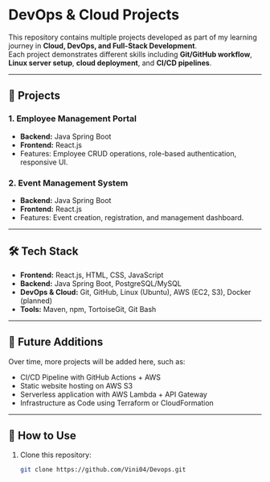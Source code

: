 # DevOps & Cloud Projects

This repository contains multiple projects developed as part of my learning journey in **Cloud, DevOps, and Full-Stack Development**.  
Each project demonstrates different skills including **Git/GitHub workflow**, **Linux server setup**, **cloud deployment**, and **CI/CD pipelines**.

---

## 📂 Projects

### 1. Employee Management Portal
- **Backend:** Java Spring Boot  
- **Frontend:** React.js  
- Features: Employee CRUD operations, role-based authentication, responsive UI.  

### 2. Event Management System
- **Backend:** Java Spring Boot  
- **Frontend:** React.js  
- Features: Event creation, registration, and management dashboard.

---

## 🛠 Tech Stack
- **Frontend:** React.js, HTML, CSS, JavaScript  
- **Backend:** Java Spring Boot, PostgreSQL/MySQL  
- **DevOps & Cloud:** Git, GitHub, Linux (Ubuntu), AWS (EC2, S3), Docker (planned)  
- **Tools:** Maven, npm, TortoiseGit, Git Bash

---

## 🚀 Future Additions
Over time, more projects will be added here, such as:
- CI/CD Pipeline with GitHub Actions + AWS
- Static website hosting on AWS S3
- Serverless application with AWS Lambda + API Gateway
- Infrastructure as Code using Terraform or CloudFormation

---

## 📌 How to Use
1. Clone this repository:
   ```bash
   git clone https://github.com/Vini04/Devops.git
